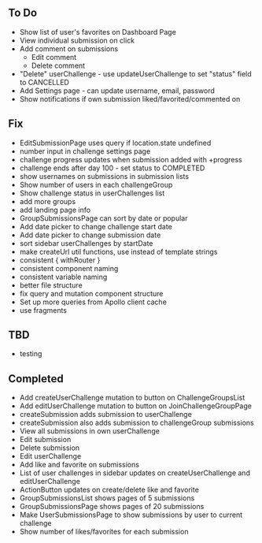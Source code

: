 ## To Do

- Show list of user's favorites on Dashboard Page
- View individual submission on click
- Add comment on submissions
  - Edit comment
  - Delete comment
- "Delete" userChallenge - use updateUserChallenge to set "status" field to CANCELLED
- Add Settings page - can update username, email, password
- Show notifications if own submission liked/favorited/commented on

## Fix

- EditSubmissionPage uses query if location.state undefined
- number input in challenge settings page
- challenge progress updates when submission added with +progress
- challenge ends after day 100 - set status to COMPLETED
- show usernames on submissions in submission lists
- Show number of users in each challengeGroup
- Show challenge status in userChallenges list
- add more groups
- add landing page info
- GroupSubmissionsPage can sort by date or popular
- Add date picker to change challenge start date
- Add date picker to change submission date
- sort sidebar userChallenges by startDate
- make createUrl util functions, use instead of template strings
- consistent { withRouter }
- consistent component naming
- consistent variable naming
- better file structure
- fix query and mutation component structure
- Set up more queries from Apollo client cache
- use fragments

## TBD

- testing

## Completed

- Add createUserChallenge mutation to button on ChallengeGroupsList
- Add editUserChallenge mutation to button on JoinChallengeGroupPage
- createSubmission adds submission to userChallenge
- createSubmission also adds submission to challengeGroup submissions
- View all submissions in own userChallenge
- Edit submission
- Delete submission
- Edit userChallenge
- Add like and favorite on submissions
- List of user challenges in sidebar updates on createUserChallenge and editUserChallenge
- ActionButton updates on create/delete like and favorite
- GroupSubmissionsList shows pages of 5 submissions
- GroupSubmissionsPage shows pages of 20 submissions
- Make UserSubmissionsPage to show submissions by user to current challenge
- Show number of likes/favorites for each submission
